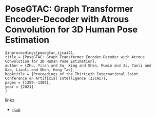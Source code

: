 # PoseGTAC: Graph Transformer Encoder-Decoder with Atrous Convolution for 3D Human Pose Estimation

```
@inproceedings{posegtac_ijcai21,
title = {PoseGTAC: Graph Transformer Encoder-Decoder with Atrous Convolution for 3D Human Pose Estimation},
author = {Zhu, Yiran and Xu, Xing and Shen, Fumin and Ji, Yanli and Gao, Lianli and Shen, Heng Tao},
booktitle = {Proceedings of the Thirtieth International Joint Conference on Artificial Intelligence (IJCAI)},
pages = {1359--1365},
year = {2021}
}
```

links
- [ijcai](https://www.ijcai.org/Proceedings/2021/188)

